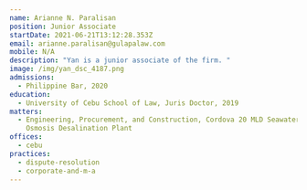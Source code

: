 ```yaml
---
name: Arianne N. Paralisan
position: Junior Associate
startDate: 2021-06-21T13:12:28.353Z
email: arianne.paralisan@gulapalaw.com
mobile: N/A
description: "Yan is a junior associate of the firm. "
image: /img/yan_dsc_4187.png
admissions:
  - Philippine Bar, 2020
education:
  - University of Cebu School of Law, Juris Doctor, 2019
matters:
  - Engineering, Procurement, and Construction, Cordova 20 MLD Seawater Reverse
    Osmosis Desalination Plant
offices:
  - cebu
practices:
  - dispute-resolution
  - corporate-and-m-a
---
```

